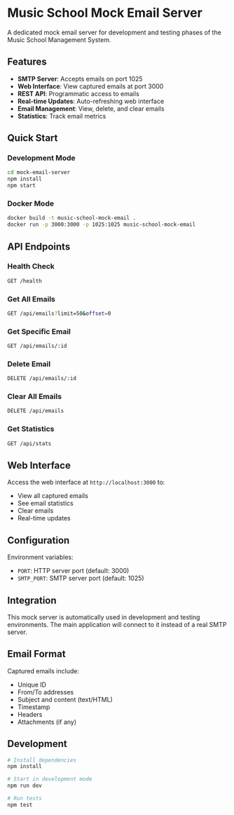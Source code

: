 # Music School Mock Email Server

A dedicated mock email server for development and testing phases of the Music School Management System.

## Features

- **SMTP Server**: Accepts emails on port 1025
- **Web Interface**: View captured emails at port 3000
- **REST API**: Programmatic access to emails
- **Real-time Updates**: Auto-refreshing web interface
- **Email Management**: View, delete, and clear emails
- **Statistics**: Track email metrics

## Quick Start

### Development Mode

```bash
cd mock-email-server
npm install
npm start
```

### Docker Mode

```bash
docker build -t music-school-mock-email .
docker run -p 3000:3000 -p 1025:1025 music-school-mock-email
```

## API Endpoints

### Health Check

```bash
GET /health
```

### Get All Emails

```bash
GET /api/emails?limit=50&offset=0
```

### Get Specific Email

```bash
GET /api/emails/:id
```

### Delete Email

```bash
DELETE /api/emails/:id
```

### Clear All Emails

```bash
DELETE /api/emails
```

### Get Statistics

```bash
GET /api/stats
```

## Web Interface

Access the web interface at `http://localhost:3000` to:

- View all captured emails
- See email statistics
- Clear emails
- Real-time updates

## Configuration

Environment variables:

- `PORT`: HTTP server port (default: 3000)
- `SMTP_PORT`: SMTP server port (default: 1025)

## Integration

This mock server is automatically used in development and testing environments. The main application will connect to it
instead of a real SMTP server.

## Email Format

Captured emails include:

- Unique ID
- From/To addresses
- Subject and content (text/HTML)
- Timestamp
- Headers
- Attachments (if any)

## Development

```bash
# Install dependencies
npm install

# Start in development mode
npm run dev

# Run tests
npm test
```
